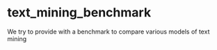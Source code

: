 # text_mining_benchmark
We try to provide with a benchmark to compare various models of text mining
